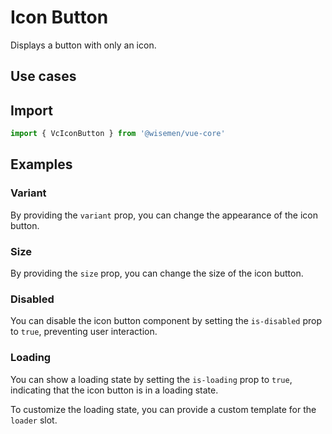# Icon Button

Displays a button with only an icon.

## Use cases

<BulletList
  :items="[
    {
      description: 'When you want users to trigger an action by clicking the button.',
      variant: 'good',
    },
    {
      description: 'When the immediate action of the button is to navigate to another route.',
      variant: 'bad',
      link: {
        label: 'Router Link Button',
        href: '/vue-core/components/router-link-button/router-link-button',
      },
    },
  ]"
/>

## Import

```ts
import { VcIconButton } from '@wisemen/vue-core'
```

<!-- @include: ./icon-button-meta.md -->


## Examples

### Variant
By providing the `variant` prop, you can change the appearance of the icon button.

<ComponentPreviewV1 name="icon-button/variants" />

### Size
By providing the `size` prop, you can change the size of the icon button.

<ComponentPreviewV1 name="icon-button/size" />

### Disabled
You can disable the icon button component by setting the `is-disabled` prop to `true`, preventing user interaction.

<ComponentPreviewV1 name="icon-button/disabled" />

### Loading
You can show a loading state by setting the `is-loading` prop to `true`, indicating that the icon button is in a loading state.

<ComponentPreviewV1 name="icon-button/loading" />

To customize the loading state, you can provide a custom template for the `loader` slot.

<ComponentPreviewV1 name="icon-button/loading-slot" />